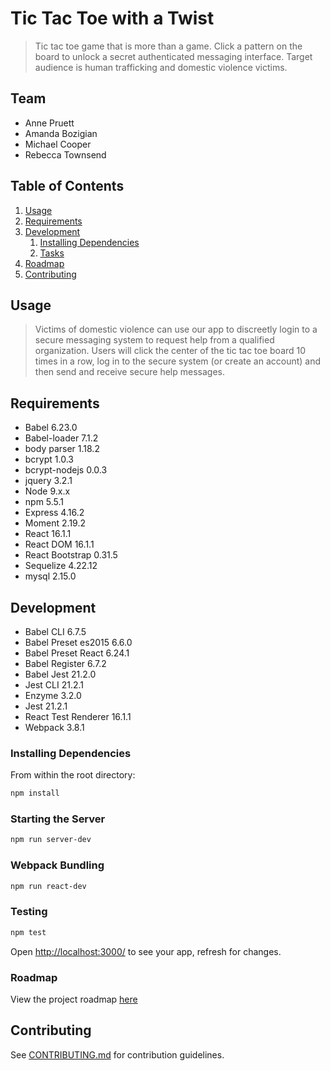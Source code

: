 # Tic Tac Toe with a Twist

> Tic tac toe game that is more than a game.  Click a pattern on the board to unlock a secret authenticated messaging interface.  Target audience is human trafficking and domestic violence victims.

## Team

  - Anne Pruett
  - Amanda Bozigian
  - Michael Cooper
  - Rebecca Townsend

## Table of Contents

1. [Usage](#Usage)
1. [Requirements](#requirements)
1. [Development](#development)
    1. [Installing Dependencies](#installing-dependencies)
    1. [Tasks](#tasks)
1. [Roadmap](#roadmap)
1. [Contributing](#contributing)

## Usage

> Victims of domestic violence can use our app to discreetly login to a secure messaging system to request help from a qualified organization. Users will click the center of the tic tac toe board 10 times in a row, log in to the secure system (or create an account) and then send and receive secure help messages.

## Requirements

- Babel 6.23.0
- Babel-loader 7.1.2
- body parser 1.18.2
- bcrypt 1.0.3
- bcrypt-nodejs 0.0.3
- jquery 3.2.1
- Node 9.x.x
- npm 5.5.1
- Express 4.16.2
- Moment 2.19.2
- React 16.1.1
- React DOM 16.1.1
- React Bootstrap 0.31.5
- Sequelize 4.22.12
- mysql 2.15.0

## Development

- Babel CLI 6.7.5
- Babel Preset es2015 6.6.0
- Babel Preset React 6.24.1
- Babel Register 6.7.2
- Babel Jest 21.2.0
- Jest CLI 21.2.1
- Enzyme 3.2.0
- Jest 21.2.1
- React Test Renderer 16.1.1
- Webpack 3.8.1

### Installing Dependencies

From within the root directory:

```sh
npm install
```

### Starting the Server

```sh
npm run server-dev
```

### Webpack Bundling

```sh
npm run react-dev
```

### Testing

```sh
npm test
```

Open [http://localhost:3000/](http://localhost:3000/) to see your app, refresh for changes.

### Roadmap

View the project roadmap [here](http://bit.ly/2zLjWhM)


## Contributing

See [CONTRIBUTING.md](CONTRIBUTING.md) for contribution guidelines.

